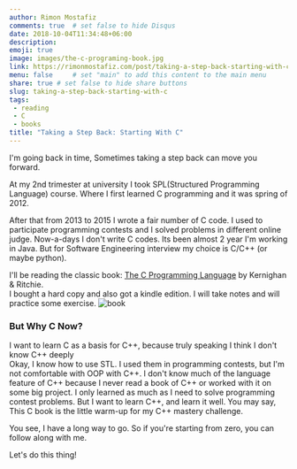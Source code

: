 ```yaml
---
author: Rimon Mostafiz
comments: true	# set false to hide Disqus
date: 2018-10-04T11:34:48+06:00
description:
emoji: true
image: images/the-c-programing-book.jpg
link: https://rimonmostafiz.com/post/taking-a-step-back-starting-with-c
menu: false		# set "main" to add this content to the main menu
share: true	# set false to hide share buttons
slug: taking-a-step-back-starting-with-c
tags:
 - reading
 - C
 - books
title: "Taking a Step Back: Starting With C"
---
```

I'm going back in time, Sometimes taking a step back can move you forward.

At my 2nd trimester at university I took SPL(Structured Programming Language) course. Where I first learned C programming and it was spring of 2012.

After that from 2013 to 2015 I wrote a fair number of C code. I used to participate programming contests and I solved problems in different online judge. Now-a-days I don't write C codes. Its been almost 2 year I'm working in Java. But for Software Engineering interview my choice is C/C++ (or maybe python).

I'll be reading the classic book: [The C Programming Language](https://www.amazon.com/Programming-Language-Brian-W-Kernighan/dp/0131103628) by Kernighan & Ritchie.<br>
I bought a hard copy and also got a kindle edition. I will take notes and will practice some exercise.
![book](/images/the-c-prgoraming-language-book-and-kindle.jpg)

### But Why C Now?
I want to learn C as a basis for C++, because truly speaking I think I don't know C++ deeply<br>
Okay, I know how to use STL. I used them in programming contests, but I'm not comfortable with OOP with C++. I don't know much of the language feature of C++ because I never read a book of C++ or worked with it on some big project. I only learned as much as I need to solve programming contest problems. But I want to learn C++, and learn it well. You may say, This C book is the little warm-up for my C++ mastery challenge.

You see, I have a long way to go. So if you're starting from zero, you can follow along with me.

Let's do this thing!
